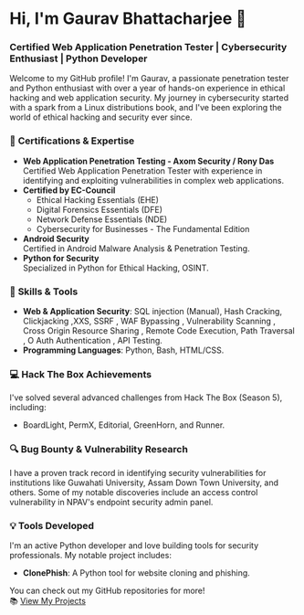 # Hi, I'm Gaurav Bhattacharjee 👋

### Certified Web Application Penetration Tester | Cybersecurity Enthusiast | Python Developer

Welcome to my GitHub profile! I'm Gaurav, a passionate penetration tester and Python enthusiast with over a year of hands-on experience in ethical hacking and web application security. My journey in cybersecurity started with a spark from a Linux distributions book, and I've been exploring the world of ethical hacking and security ever since.

### 🔐 **Certifications & Expertise**  
- **Web Application Penetration Testing - Axom Security / Rony Das**  
  Certified Web Application Penetration Tester with experience in identifying and exploiting vulnerabilities in complex web applications.
- **Certified by EC-Council**  
  - Ethical Hacking Essentials (EHE)  
  - Digital Forensics Essentials (DFE)  
  - Network Defense Essentials (NDE)
  - Cybersecurity for Businesses - The Fundamental Edition
- **Android Security**  
  Certified in Android Malware Analysis & Penetration Testing.
- **Python for Security**  
  Specialized in Python for Ethical Hacking, OSINT.

### 🚀 **Skills & Tools**
- **Web & Application Security**: SQL injection (Manual), Hash Cracking, Clickjacking ,XXS, SSRF , WAF Bypassing , Vulnerability Scanning , Cross Origin Resource Sharing , Remote Code Execution, Path Traversal , O Auth Authentication , API Testing.
- **Programming Languages**: Python, Bash, HTML/CSS.
  
### 💻 **Hack The Box Achievements**  
I've solved several advanced challenges from Hack The Box (Season 5), including:  
- BoardLight, PermX, Editorial, GreenHorn, and Runner.

### 🔍 **Bug Bounty & Vulnerability Research**  
I have a proven track record in identifying security vulnerabilities for institutions like Guwahati University, Assam Down Town University, and others. Some of my notable discoveries include an access control vulnerability in NPAV's endpoint security admin panel.

### 💡 **Tools Developed**  
I'm an active Python developer and love building tools for security professionals. My notable project includes:
- **ClonePhish**: A Python tool for website cloning and phishing.

You can check out my GitHub repositories for more!  
📚 [View My Projects](https://github.com/0xgh057r3c0n )

